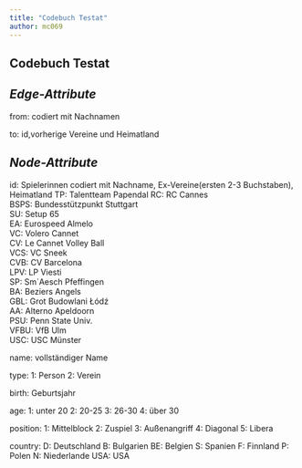 ```yaml
---
title: "Codebuch Testat"
author: mc069
---
```


Codebuch Testat
---
*Edge-Attribute*
---
from: codiert mit Nachnamen

to: id,vorherige Vereine und Heimatland

*Node-Attribute*
---
id: Spielerinnen codiert mit Nachname, Ex-Vereine(ersten 2-3 Buchstaben), Heimatland
TP: Talentteam Papendal	
RC: RC Cannes			
BSPS: Bundesstützpunkt Stuttgart					
SU: Setup 65					
EA: Eurospeed Almelo					
VC:	Volero Cannet					
CV:	Le Cannet Volley Ball		
VCS:	VC Sneek				
CVB:	CV Barcelona					
LPV:	LP Viesti				
SP:	Sm´Aesch Pfeffingen					
BA:	Beziers Angels					
GBL:	Grot Budowlani Łódź				
AA:	Alterno Apeldoorn					
PSU:	Penn State Univ.					
VFBU:	VfB Ulm					
USC:	USC Münster

name: vollständiger Name

type: 1: Person 2: Verein

birth: Geburtsjahr

age: 1: unter 20
2: 20-25
3: 26-30
4: über 30

position: 1: Mittelblock
2: Zuspiel
3: Außenangriff
4: Diagonal
5: Libera

country: D: Deutschland
B: Bulgarien
BE: Belgien 
S: Spanien
F: Finnland
P: Polen
N: Niederlande
USA: USA
